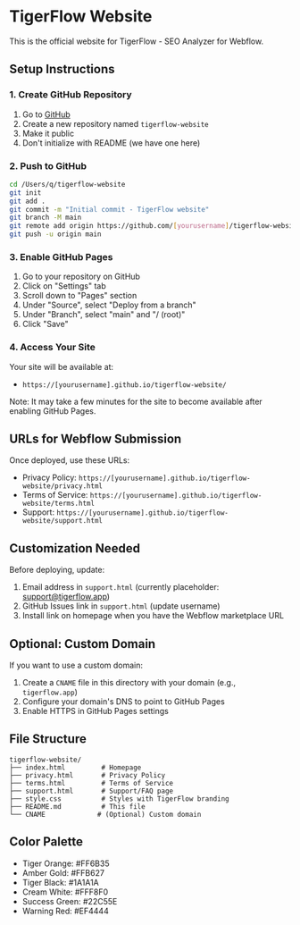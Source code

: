 # TigerFlow Website

This is the official website for TigerFlow - SEO Analyzer for Webflow.

## Setup Instructions

### 1. Create GitHub Repository

1. Go to [GitHub](https://github.com/new)
2. Create a new repository named `tigerflow-website`
3. Make it public
4. Don't initialize with README (we have one here)

### 2. Push to GitHub

```bash
cd /Users/q/tigerflow-website
git init
git add .
git commit -m "Initial commit - TigerFlow website"
git branch -M main
git remote add origin https://github.com/[yourusername]/tigerflow-website.git
git push -u origin main
```

### 3. Enable GitHub Pages

1. Go to your repository on GitHub
2. Click on "Settings" tab
3. Scroll down to "Pages" section
4. Under "Source", select "Deploy from a branch"
5. Under "Branch", select "main" and "/ (root)"
6. Click "Save"

### 4. Access Your Site

Your site will be available at:
- `https://[yourusername].github.io/tigerflow-website/`

Note: It may take a few minutes for the site to become available after enabling GitHub Pages.

## URLs for Webflow Submission

Once deployed, use these URLs:
- Privacy Policy: `https://[yourusername].github.io/tigerflow-website/privacy.html`
- Terms of Service: `https://[yourusername].github.io/tigerflow-website/terms.html`
- Support: `https://[yourusername].github.io/tigerflow-website/support.html`

## Customization Needed

Before deploying, update:
1. Email address in `support.html` (currently placeholder: support@tigerflow.app)
2. GitHub Issues link in `support.html` (update username)
3. Install link on homepage when you have the Webflow marketplace URL

## Optional: Custom Domain

If you want to use a custom domain:
1. Create a `CNAME` file in this directory with your domain (e.g., `tigerflow.app`)
2. Configure your domain's DNS to point to GitHub Pages
3. Enable HTTPS in GitHub Pages settings

## File Structure

```
tigerflow-website/
├── index.html         # Homepage
├── privacy.html       # Privacy Policy
├── terms.html         # Terms of Service
├── support.html       # Support/FAQ page
├── style.css          # Styles with TigerFlow branding
├── README.md          # This file
└── CNAME             # (Optional) Custom domain
```

## Color Palette

- Tiger Orange: #FF6B35
- Amber Gold: #FFB627
- Tiger Black: #1A1A1A
- Cream White: #FFF8F0
- Success Green: #22C55E
- Warning Red: #EF4444